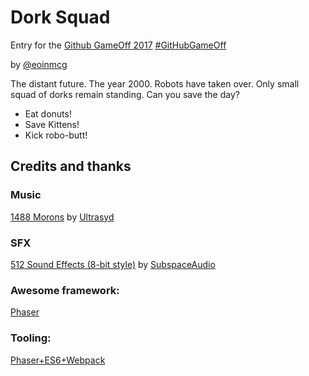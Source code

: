 # Dork Squad

Entry for the [Github GameOff 2017](https://itch.io/jam/game-off-2017)
[#GitHubGameOff](https://twitter.com/hashtag/GitHubGameOff)

by [@eoinmcg](https://twitter.com/eoinmcg)

The distant future. 
The year 2000. 
Robots have taken over. 
Only small squad of dorks remain standing.
Can you save the day?

* Eat donuts!
* Save Kittens!
* Kick robo-butt!

## Credits and thanks

### Music
[1488 Morons](https://soundcloud.com/ultrasyd/1488-morons-amstrad-cpc)
by
[Ultrasyd](https://soundcloud.com/ultrasyd)

### SFX
[512 Sound Effects (8-bit style)](https://opengameart.org/content/512-sound-effects-8-bit-style)
by
[SubspaceAudio](https://opengameart.org/users/subspaceaudio)

### Awesome framework:
[Phaser](https://phaser.io/)

### Tooling:
[Phaser+ES6+Webpack](https://github.com/lean/phaser-es6-webpack)
